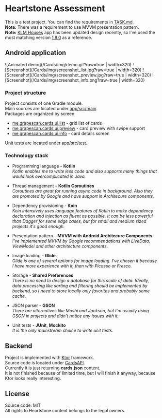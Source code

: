 # Heartstone Assessment

This is a test project. You can find the requirements in [TASK.md](TASK.md).  
**Note:** There was a requirement to use MVVM presentation pattern.  
**Note:** [KLM Houses](https://play.google.com/store/apps/details?id=com.klm.mobile.houses) app has been updated design recently, so I've used the most matching version [1.8.0](https://www.apkmonk.com/download-app/com.klm.mobile.houses/2_com.klm.mobile.houses_2016-10-07.apk/) as a reference.

## Android application

![Animated demo](/Cards/img/demo.gif?raw=true | width=320)
![Screenshot](/Cards/img/screenshot_list.jpg?raw=true | width=320)
![Screenshot](/Cards/img/screenshot_preview.jpg?raw=true | width=320)
![Screenshot](/Cards/img/screenshot_info.png?raw=true | width=320)

### Project structure
Project consists of one Gradle module.  
Main sources are located under [app/src/main](Cards/app/src/main).  
Packages are organized by screen:
* [me.grapescan.cards.ui.list](Cards/app/src/main/java/me/grapescan/cards/ui/list) - grid list of cards
* [me.grapescan.cards.ui.preview](Cards/app/src/main/java/me/grapescan/cards/ui/preview) - card preview with swipe support
* [me.grapescan.cards.ui.info](Cards/app/src/main/java/me/grapescan/cards/ui/info) - card details screen
  
Unit tests are located under [app/src/test](Cards/app/src/test/java/me/grapescan/cards).

### Technology stack
* Programming language - **Kotlin**  
*Kotlin enables me to write less code and also supports many things that would look overcomplicated in Java.*

* Thread management - **Kotlin Coroutines**  
*Coroutines are great for running async code in background. Also they are promoted by Google and have support in Architecure components.*

* Dependency provisioning - **Koin**  
*Koin intensively uses language features of Kotlin to make dependency declaration and injection as fluent as possible. It can be less powerful than Dagger for some edge cases, but for small and medium sized projects it's good enough.*

* Presentation pattern - **MVVM with Android Architecure Components**  
*I've implemented MVVM by Google recommendations with LiveData, ViewModel and other architecture components.*

* Image loading - **Glide**  
*Glide is one of several options for image loading. I've chosen it because I have more experience with it, than with Picasso or Fresco.*

* Storage - **Shared Preferences**  
*There is no need to design a database for this scale of data. Ideally, data processing like sorting and filtering should be implemented by backend, so I need to store locally only favorites and probably some cache.*

* JSON parser - **GSON**  
*There are alternatives like Moshi and Jackson, but I'm usually using GSON in projects and didn't notice any issues with it.*

* Unit tests - **JUnit**, **Mockito**  
*It is the only mainstream choice to write unit tests.*


## Backend
Project is implemented with [Ktor](https://ktor.io/) framework.  
Source code is located under [CardsAPI](CardsApi).  
Currently it is just returning **cards.json** content.  
It is not finished because of limited time, but I will finish it anyway, because Ktor looks really interesting.

License
----

Source code: MIT  
All rights to Heartstone content belongs to the legal owners.
